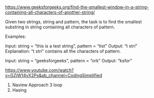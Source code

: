 https://www.geeksforgeeks.org/find-the-smallest-window-in-a-string-containing-all-characters-of-another-string/

Given two strings, string and pattern, the task is to find the smallest substring in string containing all characters of pattern. 

Examples: 

Input: string = “this is a test string”, pattern = “tist” 
Output: “t stri” 
Explanation: “t stri” contains all the characters of pattern.

Input: string = “geeksforgeeks”, pattern = “ork” 
Output: “ksfor”

https://www.youtube.com/watch?v=GZjW14vX2Ps&ab_channel=CodingSimplified 

1. Naview Approach 3 loop
2. Hasing 